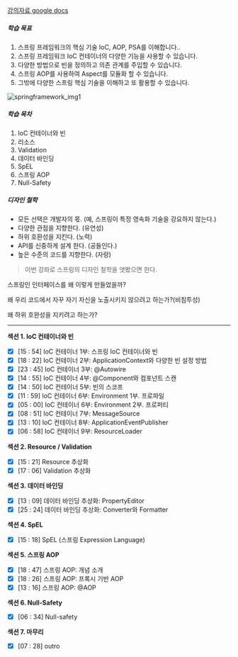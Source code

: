 [강의자료 google docs](https://docs.google.com/document/d/1vYqPAtJJK3s4GDiVM406se-6KykTKQ_2QElfW94JLwI/edit)



##### 학습 목표 

1. 스프링 프레임워크의 핵심 기술 IoC, AOP, PSA를 이해합니다.. 
2. 스프링 프레임워크 IoC 컨테이너의 다양한 기능을 사용할 수 있습니다. 
3. 다양한 방법으로 빈을 정의하고 의존 관계를 주입할 수 있습니다. 
4. 스프링 AOP를 사용하여 Aspect를 모듈화 할 수 있습니다. 
5. 그밖에 다양한 스프링 핵심 기술을 이해하고 또 활용할 수 있습니다.

![springframework_img1](https://cdn.inflearn.com/wp-content/uploads/springframework_img1.jpg)



##### 학습 목차 

1. IoC 컨테이너와 빈 
2. 리소스 
3. Validation 
4. 데이터 바인딩 
5. SpEL 
6. 스프링 AOP 
7. Null-Safety 



##### 디자인 철학 

* 모든 선택은 개발자의 몫. (예, 스프링이 특정 영속화 기술을 강요하지 않는다.) 
* 다양한 관점을 지향한다. (유연성) 
* 하위 호환성을 지킨다. (노력) 
* API를 신중하게 설계 한다. (공들인다.) 
* 높은 수준의 코드를 지향한다. (자랑) 



> 이번 강좌로 스프링의 디자인 철학을 엿봤으면 한다.

스프링인 인터페이스를 왜 이렇게 만들었을까?

왜 우리 코드에서 자꾸 자기 자신을 노출시키지 않으려고 하는가?(비침투성)

왜 하위 호완성을 지키려고 하는가?



---

**섹션 1. IoC 컨테이너와 빈**

- [x] [15 : 54] IoC 컨테이너 1부: 스프링 IoC 컨테이너와 빈
- [x] [18 : 22] IoC 컨테이너 2부: ApplicationContext와 다양한 빈 설정 방법
- [x] [23 : 45] IoC 컨테이너 3부: @Autowire
- [x] [14 : 55] IoC 컨테이너 4부: @Component와 컴포넌트 스캔
- [x] [14 : 50] IoC 컨테이너 5부: 빈의 스코프
- [x] [11 : 59] IoC 컨테이너 6부: Environment 1부. 프로파일
- [x] [05 : 00] IoC 컨테이너 6부: Environment 2부. 프로퍼티
- [x] [08 : 51] IoC 컨테이너 7부: MessageSource
- [x] [13 : 10] IoC 컨테이너 8부: ApplicationEventPublisher
- [x] [06 : 58] IoC 컨테이너 9부: ResourceLoader  

**섹션 2. Resource / Validation**

- [x] [15 : 21] Resource 추상화 
- [x] [17 : 06] Validation 추상화 

**섹션 3. 데이터 바인딩**

- [x] [13 : 09] 데이터 바인딩 추상화: PropertyEditor 
- [x] [25 : 24] 데이터 바인딩 추상화: Converter와 Formatter 

**섹션 4. SpEL**

- [x] [15 : 18] SpEL (스프링 Expression Language) 

**섹션 5. 스프링 AOP**

- [x] [18 : 47] 스프링 AOP: 개념 소개 
- [x] [18 : 26] 스프링 AOP: 프록시 기반 AOP 
- [x] [13 : 16] 스프링 AOP: @AOP 

**섹션 6. Null-Safety**

- [x] [06 : 34] Null-safety

**섹션 7. 마무리**

- [x] [07 : 28] outro

